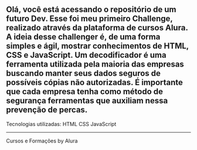 Olá, você está acessando o repositório de um futuro Dev.
Esse foi meu primeiro Challenge, realizado através da plataforma de cursos Alura.
A ideia desse challenger é, de uma forma simples e ágil, mostrar conhecimentos de HTML, CSS e JavaScript.
Um decodificador é uma ferramenta utilizada pela maioria das empresas buscando manter seus dados seguros de possíveis cópias não autorizadas. É importante que cada empresa tenha como método de segurança ferramentas que auxiliam nessa prevenção de percas.
----------------------------------------
Tecnologias utilizadas:
HTML
CSS
JavaScript
________________________________________
Cursos e Formações by Alura

